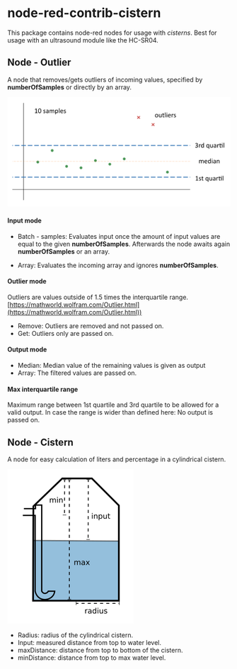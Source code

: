 # node-red-contrib-cistern

This package contains node-red nodes for usage with *cisterns*.
Best for usage with an ultrasound module like the HC-SR04. 

## Node - Outlier
A node that removes/gets outliers of incoming values, specified by **numberOfSamples** or directly by an array.

![](resources/outlier.png)

#### Input mode
- Batch - samples:
Evaluates input once the amount of input values are equal to the given **numberOfSamples**.
Afterwards the node awaits again **numberOfSamples** or an array.

- Array: Evaluates the incoming array and ignores **numberOfSamples**.

#### Outlier mode
 Outliers are values outside of 1.5 times the interquartile range. [https://mathworld.wolfram.com/Outlier.html](https://mathworld.wolfram.com/Outlier.html))

- Remove: Outliers are removed and not passed on.
- Get: Outliers only are passed on.

#### Output mode
- Median: Median value of the remaining values is given as output
- Array: The filtered values are passed on.

#### Max interquartile range
Maximum range between 1st quartile and 3rd quartile to be allowed for a valid output. In case the range is wider than defined here: No output is passed on.


## Node - Cistern
A node for easy calculation of liters and percentage in a cylindrical cistern.

![](resources/cistern.png)

- Radius: radius of the cylindrical cistern.
- Input: measured distance from top to water level.
- maxDistance: distance from top to bottom of the cistern.
- minDistance: distance from top to max water level.

